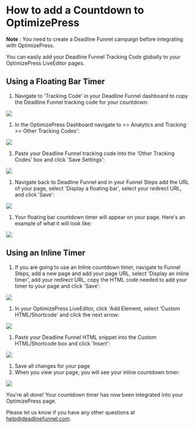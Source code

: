 # How to add a Countdown to OptimizePress

**Note** : You need to create a Deadline Funnel campaign before integrating with OptimizePress.

You can easily add your Deadline Funnel Tracking Code globally to your OptimizePress LiveEditor pages.

## Using a Floating Bar Timer

1. Navigate to 'Tracking Code' in your Deadline Funnel dashboard to copy the Deadline Funnel tracking code for your countdown:

![](https://s3.amazonaws.com/helpscout.net/docs/assets/53974d6ce4b0c76107b109d1/images/5c65c2862c7d3a66e32e7873/file-p3lBofFRVd.png)

1. In the OptimizePress Dashboard navigate to &gt;&gt; Analytics and Tracking &gt;&gt; Other Tracking Codes':

![](https://s3.amazonaws.com/helpscout.net/docs/assets/53974d6ce4b0c76107b109d1/images/591b716b0428634b4a333068/file-JkKZMtv6fG.png)

1. Paste your Deadline Funnel tracking code into the 'Other Tracking Codes' box and click 'Save Settings':

![](https://s3.amazonaws.com/helpscout.net/docs/assets/53974d6ce4b0c76107b109d1/images/591b71c22c7d3a057f8924ca/file-rEMLiOIZdp.png)

1. Navigate back to Deadline Funnel and in your Funnel Steps add the URL of your page, select 'Display a floating bar', select your redirect URL, and click 'Save':

![](https://s3.amazonaws.com/helpscout.net/docs/assets/53974d6ce4b0c76107b109d1/images/5c783c362c7d3a0cb932155e/file-JDPyIgnWsG.png)

1. Your floating bar countdown timer will appear on your page. Here's an example of what it will look like:

![](https://s3.amazonaws.com/helpscout.net/docs/assets/53974d6ce4b0c76107b109d1/images/5c65c0a12c7d3a66e32e783a/file-r2622Bfum3.png)

## Using an Inline Timer

1. If you are going to use an Inline countdown timer, navigate to Funnel Steps, add a new page and add your page URL, select 'Display an inline timer', add your redirect URL, copy the HTML code needed to add your timer to your page and click 'Save':

![](https://s3.amazonaws.com/helpscout.net/docs/assets/53974d6ce4b0c76107b109d1/images/5c783cd22c7d3a0cb9321570/file-hMgAYWDhqC.png)

1. In your OptimizePress LiveEditor, click 'Add Element, select 'Custom HTML/Shortcode' and click the next arrow:

![](https://s3.amazonaws.com/helpscout.net/docs/assets/53974d6ce4b0c76107b109d1/images/591b747c0428634b4a333084/file-txNO5CjBo7.png)

1. Paste your Deadline Funnel HTML snippet into the Custom HTML/Shortcode box and click 'Insert':

![](https://s3.amazonaws.com/helpscout.net/docs/assets/53974d6ce4b0c76107b109d1/images/591b753a2c7d3a057f8924e3/file-lkzxcPq8i6.png)

1. Save all changes for your page
2. When you view your page, you will see your inline countdown timer:

![](https://s3.amazonaws.com/helpscout.net/docs/assets/53974d6ce4b0c76107b109d1/images/591b764b2c7d3a057f8924e8/file-TDwXsGl4LX.png)

You're all done! Your countdown timer has now been integrated into your OptimizePress page.

Please let us know if you have any other questions at [help@deadlinefunnel.com](mailto:mailto:help@deadlinefunnel.com).

